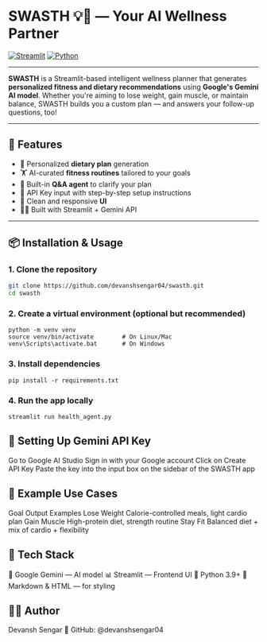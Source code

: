# SWASTH 💡💪 — Your AI Wellness Partner

[![Streamlit](https://img.shields.io/badge/Built%20With-Streamlit-ff4b4b.svg?style=flat&logo=streamlit&logoColor=white)](https://streamlit.io/)
[![Python](https://img.shields.io/badge/Python-3.9+-blue?logo=python&logoColor=white)](https://python.org/)

---

**SWASTH** is a Streamlit-based intelligent wellness planner that generates **personalized fitness and dietary recommendations** using **Google's Gemini AI model**. Whether you're aiming to lose weight, gain muscle, or maintain balance, SWASTH builds you a custom plan — and answers your follow-up questions, too!

---

## 🚀 Features

- 🥗 Personalized **dietary plan** generation
- 🏋️ AI-curated **fitness routines** tailored to your goals
- 💬 Built-in **Q&A agent** to clarify your plan
- 🔑 API Key input with step-by-step setup instructions
- 📱 Clean and responsive **UI**
- 👨‍💻 Built with Streamlit + Gemini API


---

## 📦 Installation & Usage

### 1. Clone the repository

```bash
git clone https://github.com/devanshsengar04/swasth.git
cd swasth
```

### 2. Create a virtual environment (optional but recommended)
```
python -m venv venv
source venv/bin/activate        # On Linux/Mac
venv\Scripts\activate.bat       # On Windows
```
### 3. Install dependencies
```
pip install -r requirements.txt
```
### 4. Run the app locally
```
streamlit run health_agent.py
```

## 🔑 Setting Up Gemini API Key
Go to Google AI Studio
Sign in with your Google account
Click on Create API Key
Paste the key into the input box on the sidebar of the SWASTH app

## 🧪 Example Use Cases
Goal	Output Examples
Lose Weight	Calorie-controlled meals, light cardio plan
Gain Muscle	High-protein diet, strength routine
Stay Fit	Balanced diet + mix of cardio + flexibility

## 🧰 Tech Stack
🧠 Google Gemini — AI model
📊 Streamlit — Frontend UI
🐍 Python 3.9+
🧾 Markdown & HTML — for styling

## 👨‍🎓 Author
Devansh Sengar
🔗 GitHub: @devanshsengar04


